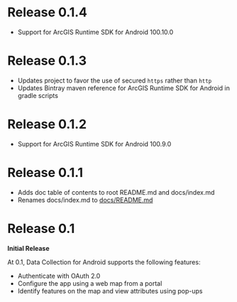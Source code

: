 # Release 0.1.4

- Support for ArcGIS Runtime SDK for Android 100.10.0

# Release 0.1.3

- Updates project to favor the use of secured `https` rather than `http`
- Updates Bintray maven reference for ArcGIS Runtime SDK for Android in gradle scripts

# Release 0.1.2

- Support for ArcGIS Runtime SDK for Android 100.9.0

# Release 0.1.1

- Adds doc table of contents to root README.md and docs/index.md
- Renames docs/index.md to [docs/README.md](/docs/README.md)

# Release 0.1

**Initial Release**

At 0.1, Data Collection for Android supports the following features:

* Authenticate with OAuth 2.0
* Configure the app using a web map from a portal
* Identify features on the map and view attributes using pop-ups
